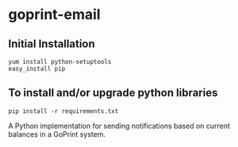 goprint-email
=============


Initial Installation
--------------------
```
yum install python-setuptools
easy_install pip
```

To install and/or upgrade python libraries
------------------------------------------
```
pip install -r requirements.txt
```

A Python implementation for sending notifications based on current balances in a GoPrint system.